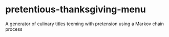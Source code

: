 pretentious-thanksgiving-menu
=============================

A generator of culinary titles teeming with pretension using a Markov chain process
